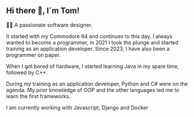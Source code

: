 ## Hi there 👋, I´m Tom!

👨‍💻 A passionate software designer.

It started with my Commodore 64 and continues to this day.
I always wanted to become a programmer, in 2021 I took the plunge and started training as an application developer. Since 2023, I have also been a programmer on paper.

When I got bored of hardware, I started learning Java in my spare time, followed by C++. 

During my training as an application developer, Python and C# were on the agenda. My prior knowledge of OOP and the other languages led me to learn the first frameworks.


I am currently working with Javascript, Django and Docker


<!--
**Eangelus/Eangelus** is a ✨ _special_ ✨ repository because its `README.md` (this file) appears on your GitHub profile.

Here are some ideas to get you started:

- 🔭 I’m currently working on ...
- 🌱 I’m currently learning ...
- 👯 I’m looking to collaborate on ...
- 🤔 I’m looking for help with ...
- 💬 Ask me about ...
- 📫 How to reach me: ...
- 😄 Pronouns: ...
- ⚡ Fun fact: ...
-->
